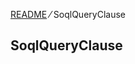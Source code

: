 [README](https://github.com/shuntaro-sfdx/apex-extended-schema-utils/blob/v1.0.0/README.md) &frasl; SoqlQueryClause

## SoqlQueryClause
